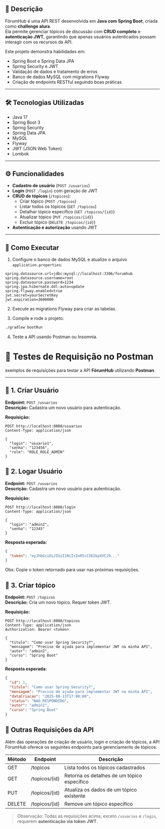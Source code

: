 ## 📄 Descrição

FórumHub é uma API REST desenvolvida em **Java com Spring Boot**, criada como **challenge alura**.  
Ela permite gerenciar tópicos de discussão com **CRUD completo** e **autenticação JWT**, garantindo que apenas usuários autenticados possam interagir com os recursos da API.

Este projeto demonstra habilidades em:  

- Spring Boot e Spring Data JPA  
- Spring Security e JWT  
- Validação de dados e tratamento de erros  
- Banco de dados MySQL com migrations Flyway  
- Criação de endpoints RESTful seguindo boas práticas  

---

## 🛠 Tecnologias Utilizadas

- Java 17  
- Spring Boot 3  
- Spring Security  
- Spring Data JPA  
- MySQL  
- Flyway  
- JWT (JSON Web Token)  
- Lombok  

---

## ⚙️ Funcionalidades

- **Cadastro de usuário** (`POST /usuarios`)  
- **Login** (`POST /login`) com geração de JWT  
- **CRUD de tópicos** (`/topicos`):  
  - Criar tópico (`POST /topicos`)  
  - Listar todos os tópicos (`GET /topicos`)  
  - Detalhar tópico específico (`GET /topicos/{id}`)  
  - Atualizar tópico (`PUT /topicos/{id}`)  
  - Excluir tópico (`DELETE /topicos/{id}`)  
- **Autenticação e autorização** usando JWT  

---

## 🚀 Como Executar

1. Configure o banco de dados MySQL e atualize o arquivo `application.properties`:

```properties
spring.datasource.url=jdbc:mysql://localhost:3306/forumhub
spring.datasource.username=root
spring.datasource.password=1234
spring.jpa.hibernate.ddl-auto=update
spring.flyway.enabled=true
jwt.secret=yourSecretKey
jwt.expiration=3600000
```


2. Execute as migrations Flyway para criar as tabelas.

3. Compile e rode o projeto:
```bash
./gradlew bootRun
```

4. Teste a API usando Postman ou Insomnia.

# 🧪 Testes de Requisição no Postman

exemplos de requisições para testar a API **FórumHub** utilizando **Postman**.

---

## 🔹 1. Criar Usuário

**Endpoint:** `POST /usuarios`  
**Descrição:** Cadastra um novo usuário para autenticação.

**Requisição:**
```http
POST http://localhost:8080/usuarios
Content-Type: application/json

{
  "login": "usuario1",
  "senha": "123456",
  "role": "ROLE_ROLE_ADMIN"
}
```

## 🔹 2. Logar Usuário

**Endpoint:** `POST /usuarios`  
**Descrição:** Cadastra um novo usuário para autenticação.

**Requisição:**
```http
POST http://localhost:8080/login
Content-Type: application/json

{
  "login": "admin2",
  "senha": "12345"
}
```
**Resposta esperada:**
```json
{
  "token": "eyJhbGciOiJIUzI1NiIsInR5cCI6IkpXVCJ9..."
}
```
Obs: Copie o token retornado para usar nas próximas requisições.

## 🔹 3. Criar tópico

**Endpoint:** `POST /topicos`  
**Descrição:** Cria um novo tópico. Requer token JWT.

**Requisição:**
```http
POST http://localhost:8080/topicos
Content-Type: application/json
Authorization: Bearer <token>

{
  "titulo": "Como usar Spring Security?",
  "mensagem": "Preciso de ajuda para implementar JWT na minha API",
  "autor": "admin2",
  "curso": "Spring Boot"
}
```
**Resposta esperada:**
```json
{
  "id": 1,
  "titulo": "Como usar Spring Security?",
  "mensagem": "Preciso de ajuda para implementar JWT na minha API",
  "dataCriacao": "2025-08-13T17:00:00",
  "status": "NAO_RESPONDIDO",
  "autor": "admin2",
  "curso": "Spring Boot"
}
```
## 🧩 Outras Requisições da API

Além das operações de criação de usuário, login e criação de tópicos, a API FórumHub oferece os seguintes endpoints para gerenciamento de tópicos:

| Método | Endpoint               | Descrição                                      |
|--------|-----------------------|------------------------------------------------|
| GET    | /topicos              | Lista todos os tópicos cadastrados            |
| GET    | /topicos/{id}         | Retorna os detalhes de um tópico específico   |
| PUT    | /topicos/{id}         | Atualiza os dados de um tópico existente      |
| DELETE | /topicos/{id}         | Remove um tópico específico                    |

> Observação: Todas as requisições acima, exceto `/usuarios` e `/login`, requerem **autenticação via token JWT**.
